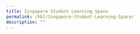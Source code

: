 ```yaml
---
title: Singapore Student Learning Space
permalink: /hbl/Singapore-Student-Learning-Space/
description: ""
---
```

